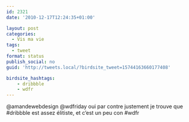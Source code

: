 ```yaml
---
id: 2321
date: '2010-12-17T12:24:35+01:00'

layout: post
categories:
  - Vis ma vie
tags:
  - tweet
format: status
publish_social: no
guid: 'http://tweets.local/?birdsite_tweet=15744163660177408'

birdsite_hashtags:
    - dribbble
    - wdfr
---
```


@amandewebdesign @wdfriday oui par contre justement je trouve que #dribbble est assez élitiste, et c’est un peu con #wdfr